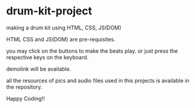# drum-kit-project
making a drum kit using HTML, CSS, JS(DOM)

HTML CSS and JS(DOM) are pre-requisites.

you may click on the buttons to make the beats play. or just press the respective keys on the keyboard.

demolink will be available.

all the resources of pics and audio files used in this projects is available in the repository.

Happy Coding!!
